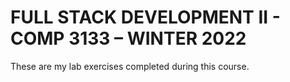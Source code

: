 # FULL STACK DEVELOPMENT II - COMP 3133 – WINTER 2022
 These are my lab exercises completed during this course.
